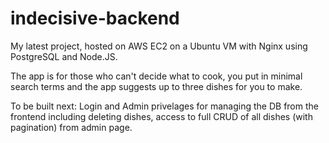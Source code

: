 # indecisive-backend

My latest project, hosted on AWS EC2 on a Ubuntu VM with Nginx using PostgreSQL and Node.JS.

The app is for those who can't decide what to cook, you put in minimal search terms and the app suggests up to three dishes for you to make.

To be built next: Login and Admin privelages for managing the DB from the frontend including deleting dishes, access to full CRUD of all dishes (with pagination) from admin page.
